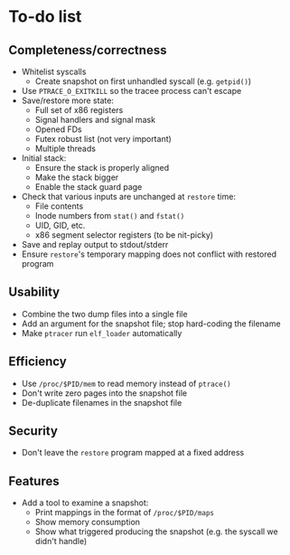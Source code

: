 
# To-do list

## Completeness/correctness

* Whitelist syscalls
   * Create snapshot on first unhandled syscall (e.g. `getpid()`)
* Use `PTRACE_O_EXITKILL` so the tracee process can't escape
* Save/restore more state:
   * Full set of x86 registers
   * Signal handlers and signal mask
   * Opened FDs
   * Futex robust list (not very important)
   * Multiple threads
* Initial stack:
   * Ensure the stack is properly aligned
   * Make the stack bigger
   * Enable the stack guard page
* Check that various inputs are unchanged at `restore` time:
   * File contents
   * Inode numbers from `stat()` and `fstat()`
   * UID, GID, etc.
   * x86 segment selector registers (to be nit-picky)
* Save and replay output to stdout/stderr
* Ensure `restore`'s temporary mapping does not conflict with restored program


## Usability

* Combine the two dump files into a single file
* Add an argument for the snapshot file; stop hard-coding the filename
* Make `ptracer` run `elf_loader` automatically


## Efficiency

* Use `/proc/$PID/mem` to read memory instead of `ptrace()`
* Don't write zero pages into the snapshot file
* De-duplicate filenames in the snapshot file


## Security

* Don't leave the `restore` program mapped at a fixed address


## Features

* Add a tool to examine a snapshot:
   * Print mappings in the format of `/proc/$PID/maps`
   * Show memory consumption
   * Show what triggered producing the snapshot (e.g. the syscall we didn't handle)
